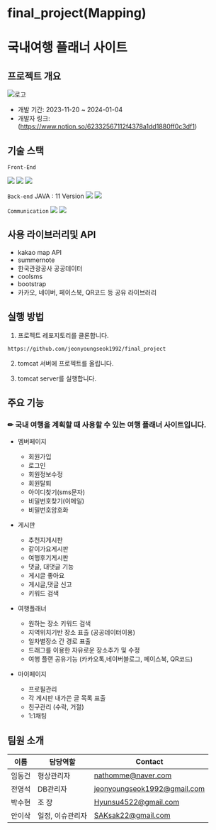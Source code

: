 # final_project(Mapping)
# 국내여행 플래너 사이트

## 프로젝트 개요

![로고](src/main/webapp/resources/images/logo_001.png)

- 개발 기간: 2023-11-20 ~ 2024-01-04
- 개발자 링크: (https://www.notion.so/62332567112f4378a1dd1880ff0c3df1)

## 기술 스택
`Front-End` 

<img src="https://img.shields.io/badge/javascript-000000?style=flat-square&logo=javascript&logoColor=#F7DF1E"/>
<img src="https://img.shields.io/badge/html5-000000?style=flat-square&logo=html5&logoColor=#E34F26"/>
<img src="https://img.shields.io/badge/css3-000000?style=flat-square&logo=css3&logoColor=#1572B6"/>


`Back-end`
JAVA : 11 Version
<img src="https://img.shields.io/badge/oracle-4479A1?style=flat-square&logo=oracle&logoColor=#F80000">
<img src="https://img.shields.io/badge/spring-4479A1?style=flat-square&logo=spring&logoColor=#6DB33F">


`Communication`
<img src="https://img.shields.io/badge/notion-000000?style=flat-square&logo=notion&logoColor=white">
<img src="https://img.shields.io/badge/github-181717?style=flat-square&logo=github&logoColor=white">

## 사용 라이브러리및 API
- kakao map API
- summernote
- 한국관광공사 공공데이터
- coolsms
- bootstrap
- 카카오, 네이버, 페이스북, QR코드 등 공유 라이브러리

## 실행 방법

1. 프로젝트 레포지토리를 클론합니다.

```sh
https://github.com/jeonyoungseok1992/final_project
```

2. tomcat 서버에 프로젝트를 올립니다.

3. tomcat server를 실행합니다.


## 주요 기능

### ✏ 국내 여행을 계획할 때 사용할 수 있는 여행 플래너 사이트입니다.  

+ 멤버페이지
  + 회원가입
  + 로그인
  + 회원정보수정
  + 회원탈퇴
  + 아이디찾기(sms문자)
  + 비밀번호찾기(이메일)
  + 비밀번호암호화

+ 게시판
  + 추천지게시판
  + 같이가요게시판
  + 여행후기게시판
  + 댓글, 대댓글 기능
  + 게시글 좋아요
  + 게시글,댓글 신고
  + 키워드 검색
 
+ 여행플래너
  + 원하는 장소 키워드 검색
  + 지역위치기반 장소 표출 (공공데이터이용)
  + 일차별장소 간 경로 표출
  + 드래그를 이용한 자유로운 장소추가 및 수정
  + 여행 플랜 공유기능 (카카오톡,네이버블로그, 페이스북, QR코드)

+ 마이페이지
  + 프로필관리
  + 각 게시판 내가쓴 글 목록 표출
  + 친구관리 (수락, 거절)
  + 1:1채팅
    
## 팀원 소개

| 이름 | 담당역할 | Contact |
| --- | --- | --- |
| 임동건 | 형상관리자 | nathomme@naver.com |
| 전영석 | DB관리자  | jeonyoungseok1992@gmail.com |
| 박수현 | 조    장 | Hyunsu4522@gmail.com |
| 안이삭 | 일정, 이슈관리자 | SAKsak22@gmail.com |

